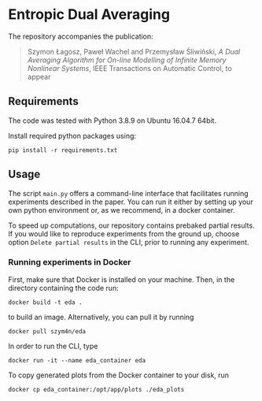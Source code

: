 # Entropic Dual Averaging
The repository accompanies the publication:
> Szymon Łagosz, Paweł Wachel and Przemysław Śliwiński, _A Dual Averaging Algorithm for On-line Modelling of Infinite Memory 
Nonlinear Systems_, IEEE Transactions on Automatic Control, to appear

## Requirements
The code was tested with Python 3.8.9 on Ubuntu 16.04.7 64bit.

Install required python packages using:
 ```
 pip install -r requirements.txt
 ```

## Usage
The script `main.py` offers a command-line interface that facilitates running experiments described in the paper.
You can run it either by setting up your own python environment or, as we recommend, in a docker container.

To speed up computations, our repository contains prebaked partial results. If you would like to reproduce experiments
from the ground up, choose option `Delete partial results` in the CLI, prior to running any experiment.

### Running experiments in Docker
First, make sure that Docker is installed on your machine. Then, in the directory containing the code run:
```
docker build -t eda .
```
to build an image. Alternatively, you can pull it by running
```
docker pull szym4n/eda
```

In order to run the CLI, type
```
docker run -it --name eda_container eda 
```

To copy generated plots from the Docker container to your disk, run
```
docker cp eda_container:/opt/app/plots ./eda_plots
```
